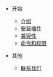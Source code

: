 - 开始

    - [介绍](/zh-cn/start/introduce.md)
    - [安装插件](/zh-cn/start/install_plugin.md)
    - [兼容性](/zh-cn/start/compatibility.md)
    - [命令和权限](/zh-cn/start/command.md)

- 其他
  
    - [联系我们](/zh-cn/other/contact.md)